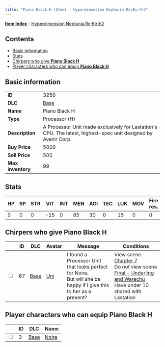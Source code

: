 ```yaml
---
title: "Piano Black H (Item) - Hyperdimension Neptunia Re;Birth2"
---
```


[**Item Index**](/neptunia/rb2/item/index.html) - [Hyperdimension Neptunia Re;Birth2](/neptunia/rb2)

## Contents

- [Basic information](#basic-information)
- [Stats](#stats)
- [Chirpers who give **Piano Black H**](#chirpers-who-give-piano-black-h)
- [Player characters who can equip **Piano Black H**](#player-characters-who-can-equip-piano-black-h)

## Basic information

|   |   |
| -- | -- |
| **ID** | 3250 |
| **DLC** | [Base](/neptunia/rb2/dlc/0-base.html) |
| **Name** | Piano Black H |
| **Type** | Processor (H) |
| **Description** | A Processor Unit made exclusively for Lastation's CPU. The latest, highest-spec unit designed by Avenir Corp. |
| **Buy Price** | 5000 |
| **Sell Price** | 500 |
| **Max inventory** | 99 |

## Stats

| HP | SP | STR | VIT | INT | MEN | AGI | TEC | LUK | MOV | Fire res. | Ice res. | Wind res. | Lightning res. |
| -- | -- | --- | --- | --- | --- | --- | --- | --- | --- | --------- | -------- | --------- | -------------- |
| 0 | 0 | 0 | -15 | 0 | 85 | 30 | 0 | 15 | 0 | 0 | 0 | 0 | 0 |

## Chirpers who give **Piano Black H**

|    | ID | DLC | Avatar | Message | Conditions |
| -- | -- | --- | ------ | ------- | ---------- |
| <input type="checkbox" id="rb2-chirper-event-0-67" class="trackbox" /> | 67 | [Base](/neptunia/rb2/dlc/0-base.html) | [Uni](/neptunia/rb2/avatar/0-35-uni.html) | I found a Processor Unit that looks perfect for Noire.<br />But will she be happy if I give this to her as a present? | View scene [Chapter 7](/neptunia/rb2/scene/0-452-chapter-7.html)<br />Do not view scene [Final - Underling and Warechu](/neptunia/rb2/scene/0-468-final-underling-and-warechu.html)<br />Have under 10 shared with Lastation<br /> |

## Player characters who can equip **Piano Black H**

|    | ID | DLC | Name |
| -- | -- | --- | ---- |
| <input type="checkbox" id="rb2-player-0-3" class="trackbox" /> | 3 | [Base](/neptunia/rb2/dlc/0-base.html) | [Noire](/neptunia/rb2/player/0-3-noire.html) |